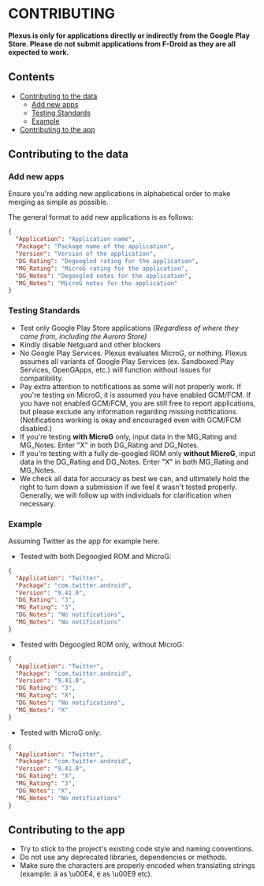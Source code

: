 # CONTRIBUTING

**Plexus is only for applications directly or indirectly from the Google Play Store. Please do not submit applications from F-Droid as they are all expected to work.**



## Contents
- [Contributing to the data](#contributing-to-the-data)
  - [Add new apps](#add-new-apps)
  - [Testing Standards](#testing-standards)
  - [Example](#example)
- [Contributing to the app](#contributing-to-the-app)



## Contributing to the data

### Add new apps
Ensure you're adding new applications in alphabetical order to make merging as simple as possible.

The general format to add new applications is as follows:

```json
{
  "Application": "Application name",
  "Package": "Package name of the application",
  "Version": "Version of the application",
  "DG_Rating": "Degoogled rating for the application",
  "MG_Rating": "MicroG rating for the application",
  "DG_Notes": "Degoogled notes for the application",
  "MG_Notes": "MicroG notes for the application"
}
```

### Testing Standards
- Test only Google Play Store applications _(Regardless of where they came from, including the Aurora Store)_
- Kindly disable Netguard and other blockers
- No Google Play Services. Plexus evaluates MicroG, or nothing. Plexus assumes all variants of Google Play Services (ex. Sandboxed Play Services, OpenGApps, etc.) will function without issues for compatibility.
- Pay extra attention to notifications as some will not properly work. If you're testing on MicroG, it is assumed you have enabled GCM/FCM. If you have not enabled GCM/FCM, you are still free to report applications, but please exclude any information regarding missing notifications. (Notifications working is okay and encouraged even with GCM/FCM disabled.)
- If you're testing **with MicroG** only, input data in the MG_Rating and MG_Notes. Enter "X" in both DG_Rating and DG_Notes.
- If you're testing with a fully de-googled ROM only **without MicroG**, input data in the DG_Rating and DG_Notes. Enter "X" in both MG_Rating and MG_Notes.
- We check all data for accuracy as best we can, and ultimately hold the right to turn down a submission if we feel it wasn't tested properly. Generally, we will follow up with individuals for clarification when necessary.

### Example
Assuming Twitter as the app for example here.

- Tested with both Degoogled ROM and MicroG:
```json
{
  "Application": "Twitter",
  "Package": "com.twitter.android",
  "Version": "9.41.0",
  "DG_Rating": "3",
  "MG_Rating": "3",
  "DG_Notes": "No notifications",
  "MG_Notes": "No notifications"
}
```

- Tested with Degoogled ROM only, without MicroG:
```json
{
  "Application": "Twitter",
  "Package": "com.twitter.android",
  "Version": "9.41.0",
  "DG_Rating": "3",
  "MG_Rating": "X",
  "DG_Notes": "No notifications",
  "MG_Notes": "X"
}
```

- Tested with MicroG only:
```json
{
  "Application": "Twitter",
  "Package": "com.twitter.android",
  "Version": "9.41.0",
  "DG_Rating": "X",
  "MG_Rating": "3",
  "DG_Notes": "X",
  "MG_Notes": "No notifications"
}
```



## Contributing to the app
- Try to stick to the project's existing code style and naming conventions.
- Do not use any deprecated libraries, dependencies or methods.
- Make sure the characters are properly encoded when translating strings (example: ä as \u00E4, é as \u00E9 etc).
